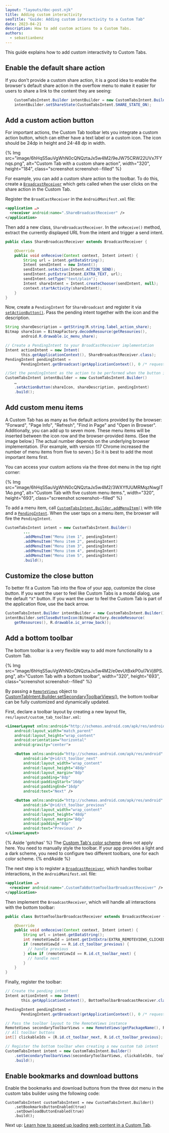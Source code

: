 ```yaml
---
layout: "layouts/doc-post.njk"
title: Adding custom interactivity
seoTitle: "Guide: Adding custom interactivity to a Custom Tab"
date: 2023-04-21
description: How to add custom actions to a Custom Tabs.
authors:
  - sebastianbenz
---
```


This guide explains how to add custom interactivity to Custom Tabs.

## Enable the default share action

If you don't provide a custom share action, it is a good idea to enable the browser's default share action in the overflow menu to make it easier for users to share a link to the content they are seeing:

```java
    CustomTabsIntent.Builder intentBuilder = new CustomTabsIntent.Builder();
    intentBuilder.setShareState(CustomTabsIntent.SHARE_STATE_ON);
```

## Add a custom action button

For important actions, the Custom Tab toolbar lets you integrate a custom action button, which can either have a text label or a custom icon. The icon should be 24dp in height and 24-48 dp in width.

{% Img src="image/6hHqS5auVgWhN0cQNQztaJx5w4M2/9eJW75CRW22UVx7FYnqs.png", alt="Custom Tab with a custom share action", width="320", height="184", class="screenshot screenshot--filled" %}

For example, you can add a custom share action to the toolbar. To do this, create a [`BroadcastReceiver`](https://developer.android.com/guide/components/broadcasts#receiving-broadcasts) which gets called when the user clicks on the share action in the Custom Tab.

Register the `BroadCastReceiver` in the `AndroidManifest.xml` file:

```xml
<application …>
  <receiver android:name=".ShareBroadcastReceiver" />
</application>
```

Then add a new class, `ShareBroadcastReceiver`. In the `onReceive()` method, extract the currently displayed URL from the intent and trigger a send intent.

```java
public class ShareBroadcastReceiver extends BroadcastReceiver {

    @Override
    public void onReceive(Context context, Intent intent) {
        String url = intent.getDataString();
        Intent sendIntent = new Intent();
        sendIntent.setAction(Intent.ACTION_SEND);
        sendIntent.putExtra(Intent.EXTRA_TEXT, url);
        sendIntent.setType("text/plain");
        Intent shareIntent = Intent.createChooser(sendIntent, null);
        context.startActivity(shareIntent);
    }
}
```

Now, create a `PendingIntent` for `ShareBroadcast` and register it via [`setActionButton()`](https://developer.android.com/reference/androidx/browser/customtabs/CustomTabsIntent.Builder#setActionButton(android.graphics.Bitmap,java.lang.String,android.app.PendingIntent)). Pass the pending intent together with the icon and the description.

```java
String shareDescription = getString(R.string.label_action_share);
Bitmap shareIcon = BitmapFactory.decodeResource(getResources(),
       android.R.drawable.ic_menu_share);

// Create a PendingIntent to your BroadCastReceiver implementation
Intent actionIntent = new Intent(
       this.getApplicationContext(), ShareBroadcastReceiver.class);
PendingIntent pendingIntent =
       PendingIntent.getBroadcast(getApplicationContext(), 0 /* request code */, actionIntent, PendingIntent.FLAG_MUTABLE);          

//Set the pendingIntent as the action to be performed when the button is clicked.
CustomTabsIntent intentBuilder = new CustomTabsIntent.Builder()
    …
    .setActionButton(shareIcon, shareDescription, pendingIntent)
    .build();
```

## Add custom menu items

A Custom Tab has as many as five default actions provided by the browser: "Forward", "Page Info", "Refresh", "Find in Page" and "Open in Browser". Additionally, you can add up to seven more. These menu items will be inserted between the icon row and the browser-provided items. (See the image below.) The actual number depends on the underlying browser implementation. (For example, with version 117 Chrome increased the number of menu items from five to seven.) So it is best to add the most important items first. 

You can access your custom actions via the three dot menu in the top right corner:

{% Img src="image/6hHqS5auVgWhN0cQNQztaJx5w4M2/3WXYfUUMRMqzNwgIT1Ao.png", alt="Custom Tab with five custom menu items.", width="320", height="693", class="screenshot screenshot--filled" %}

To add a menu item, call [`CustomTabsIntent.Builder.addMenuItem()`](https://developer.android.com/reference/androidx/browser/customtabs/CustomTabsIntent.Builder#addMenuItem(java.lang.String,android.app.PendingIntent)) with title and a [`PendingIntent`](https://developer.android.com/reference/android/app/PendingIntent). When the user taps on a menu item, the browser will fire the `PendingIntent`.


```java
CustomTabsIntent intent = new CustomTabsIntent.Builder()
        ...
        .addMenuItem("Menu item 1", pendingIntent)
        .addMenuItem("Menu item 2", pendingIntent)
        .addMenuItem("Menu item 3", pendingIntent)
        .addMenuItem("Menu item 4", pendingIntent)
        .addMenuItem("Menu item 5", pendingIntent)
        .build();
```

## Customize the close button

To better fit a Custom Tab into the flow of your app, customize the close button. If you want the user to feel like Custom Tabs is a modal dialog, use the default `“X”` button. If you want the user to feel the Custom Tab is part of the application flow, use the back arrow.

```java
CustomTabsIntent.Builder intentBuilder = new CustomTabsIntent.Builder();
intentBuilder.setCloseButtonIcon(BitmapFactory.decodeResource(
    getResources(), R.drawable.ic_arrow_back));
```

## Add a bottom toolbar

The bottom toolbar is a very flexible way to add more functionality to a Custom Tab.

{% Img src="image/6hHqS5auVgWhN0cQNQztaJx5w4M2/e0evUtBxkP0uI7kVj8PS.png", alt="Custom Tab with a bottom toolbar", width="320", height="693", class="screenshot screenshot--filled" %}

By passing a [`RemoteViews`](https://developer.android.com/reference/android/widget/RemoteViews?cmdf=android+remoteviews) object to [CustomTabIntent.Builder.setSecondaryToolbarViews()](https://developer.android.com/reference/android/support/customtabs/CustomTabsIntent.Builder.html#setSecondaryToolbarViews(android.widget.RemoteViews,%20int[],%20android.app.PendingIntent)), the bottom toolbar can be fully customized and dynamically updated.

First, declare a toolbar layout by creating a new layout file, `res/layout/custom_tab_toolbar.xml`:

```xml
<LinearLayout xmlns:android="http://schemas.android.com/apk/res/android"
    android:layout_width="match_parent"
    android:layout_height="wrap_content"
    android:orientation="horizontal"
    android:gravity="center">

    <Button xmlns:android="http://schemas.android.com/apk/res/android"
        android:id="@+id/ct_toolbar_next"
        android:layout_width="wrap_content"
        android:layout_height="48dp"
        android:layout_margin="8dp"
        android:padding="8dp"
        android:paddingStart="16dp"
        android:paddingEnd="16dp"
        android:text="Next" />

    <Button xmlns:android="http://schemas.android.com/apk/res/android"
        android:id="@+id/ct_toolbar_previous"
        android:layout_width="wrap_content"
        android:layout_height="48dp"
        android:layout_margin="8dp"
        android:padding="8dp"
        android:text="Previous" />
</LinearLayout>
```

{% Aside 'gotchas' %}
The [Custom Tab's color scheme](https://developer.android.com/reference/androidx/browser/customtabs/CustomTabsIntent.Builder?cmdf=custom%20tabs%20intent%20builder#setDefaultColorSchemeParams(androidx.browser.customtabs.CustomTabColorSchemeParams)) does not apply here. You need to manually style the toolbar. If your app provides a light and a dark scheme, you need to configure two different toolbars, one for each color scheme.
{% endAside %}

The next step is to register a [`BroadcastReceiver`](https://developer.android.com/guide/components/broadcasts#receiving-broadcasts), which handles toolbar interactions, in the `AndroidManifest.xml` file:

```xml
<application …>
  <receiver android:name=".CustomTabBottomToolbarBroadcastReceiver" />
</application>
```

Then implement the `BroadcastReceiver`, which will handle all interactions with the bottom toolbar:

```java
public class BottomToolbarBroadcastReceiver extends BroadcastReceiver {

    @Override
    public void onReceive(Context context, Intent intent) {
        String url = intent.getDataString();
        int remoteViewId = intent.getIntExtra(EXTRA_REMOTEVIEWS_CLICKED_ID, -1);
        if (remoteViewId == R.id.ct_toolbar_previous) {
          // handle previous
        } else if (remoteViewId == R.id.ct_toolbar_next) {
          // handle next
        }
    }
}
```

Finally, register the toolbar:

```java
// Create the pending intent
Intent actionIntent = new Intent(
       this.getApplicationContext(), BottomToolbarBroadcastReceiver.class);

PendingIntent pendingIntent =
       PendingIntent.getBroadcast(getApplicationContext(), 0 /* request code */, actionIntent, PendingIntent.FLAG_MUTABLE);          

// Pass the toolbar layout to the RemoteViews instance
RemoteViews secondaryToolbarViews = new RemoteViews(getPackageName(), R.layout.custom_tab_toolbar);
// All toolbar buttons
int[] clickableIds = {R.id.ct_toolbar_next, R.id.ct_toolbar_previous};

// Register the bottom toolbar when creating a new custom tab intent
CustomTabsIntent intent = new CustomTabsIntent.Builder()
    .setSecondaryToolbarViews(secondaryToolbarViews, clickableIds, toolbarPendingIntent)
    .build();
```

## Enable bookmarks and download buttons

Enable the bookmarks and download buttons from the three dot menu in the custom tabs builder using the following code:

```
CustomTabsIntent customTabsIntent = new CustomTabsIntent.Builder()
    .setBookmarksButtonEnabled(true)
    .setDownloadButtonEnabled(true)
    .build();
```


Next up: [Learn how to speed up loading web content in a Custom Tab](/docs/android/custom-tabs/guide-warmup-prefetch/).

